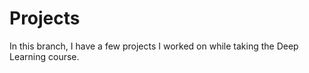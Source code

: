 # Projects
In this branch, I have a few projects I worked on while taking the Deep Learning course.
